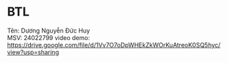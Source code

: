 # BTL  
Tên: Dương Nguyễn Đức Huy  
MSV: 24022799
video demo: https://drive.google.com/file/d/1Vv7O7oDpWHEkZkWOrKuAtreoK0SQ5hyc/view?usp=sharing
